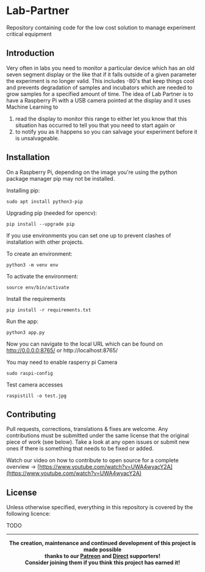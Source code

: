 # Lab-Partner
Repository containing code for the low cost solution to manage experiment critical equipment

## Introduction
Very often in labs you need to monitor a particular device which has an old seven segment display or the like that if it falls outside of a given parameter the experiment is no longer valid. This includes -80's that keep things cool and prevents degradation of samples and incubators which are needed to grow samples for a specified amount of time. The idea of Lab Partner is to have a Raspberry Pi with a USB camera pointed at the display and it uses Machine Learning to
1. read the display to monitor this range to either let you know that this situation has occurred to tell you that you need to start again or
2. to notify you as it happens so you can salvage your experiment before it is unsalvageable.

## Installation
On a Raspberry Pi, depending on the image you're using the python package manager pip may not be installed.

Installing pip:

`sudo apt install python3-pip`

Upgrading pip (needed for opencv):

`pip install --upgrade pip`

If you use environments you can set one up to prevent clashes of installation with other projects.

To create an environment:

`python3 -m venv env`

To activate the environment:

`source env/bin/activate`

Install the requirements

`pip install -r requirements.txt`

Run the app:

`python3 app.py`

Now you can navigate to the local URL which can be found on http://0.0.0.0:8765/ or http://localhost:8765/

You may need to enable rasperry pi Camera

`sudo raspi-config`

Test camera accesses

`raspistill -o test.jpg`

## Contributing
Pull requests, corrections, translations & fixes are welcome. Any contributions must be submitted under the same license that the original piece of work (see below). Take a look at any open issues or submit new ones if there is something that needs to be fixed or added.

Watch our video on how to contribute to open source for a complete overview -> [https://www.youtube.com/watch?v=UWA4wyacY2A](https://www.youtube.com/watch?v=UWA4wyacY2A)

## License
Unless otherwise specified, everything in this repository is covered by the following licence:

TODO

----

<b>
<div align="center">
    The creation, maintenance and continued development of this project is made possible
    <br>
    thanks to our <a href="http://patreon.com/darigovresearch">Patreon</a> and <a href="https://www.darigovresearch.com/donate">Direct</a> supporters!
    <br>
    Consider joining them if you think this project has earned it!
</div>
</b>
